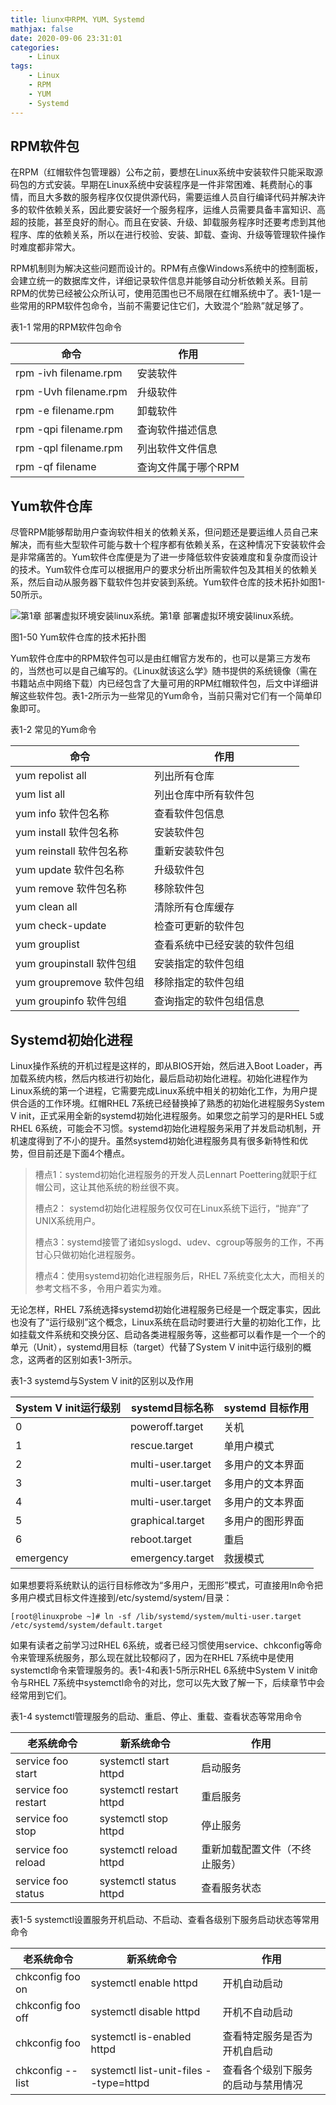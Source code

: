 ```yaml
---
title: liunx中RPM、YUM、Systemd
mathjax: false
date: 2020-09-06 23:31:01
categories:
    - Linux
tags:
    - Linux
    - RPM
    - YUM
    - Systemd
---
```



## RPM软件包

在RPM（红帽软件包管理器）公布之前，要想在Linux系统中安装软件只能采取源码包的方式安装。早期在Linux系统中安装程序是一件非常困难、耗费耐心的事情，而且大多数的服务程序仅仅提供源代码，需要运维人员自行编译代码并解决许多的软件依赖关系，因此要安装好一个服务程序，运维人员需要具备丰富知识、高超的技能，甚至良好的耐心。而且在安装、升级、卸载服务程序时还要考虑到其他程序、库的依赖关系，所以在进行校验、安装、卸载、查询、升级等管理软件操作时难度都非常大。

RPM机制则为解决这些问题而设计的。RPM有点像Windows系统中的控制面板，会建立统一的数据库文件，详细记录软件信息并能够自动分析依赖关系。目前RPM的优势已经被公众所认可，使用范围也已不局限在红帽系统中了。表1-1是一些常用的RPM软件包命令，当前不需要记住它们，大致混个“脸熟”就足够了。

<!-- more -->

表1-1                                                 常用的RPM软件包命令

| 命令                  | 作用                |
| --------------------- | ------------------- |
| rpm -ivh filename.rpm | 安装软件            |
| rpm -Uvh filename.rpm | 升级软件            |
| rpm -e filename.rpm   | 卸载软件            |
| rpm -qpi filename.rpm | 查询软件描述信息    |
| rpm -qpl filename.rpm | 列出软件文件信息    |
| rpm -qf filename      | 查询文件属于哪个RPM |

## **Yum软件仓库**

尽管RPM能够帮助用户查询软件相关的依赖关系，但问题还是要运维人员自己来解决，而有些大型软件可能与数十个程序都有依赖关系，在这种情况下安装软件会是非常痛苦的。Yum软件仓库便是为了进一步降低软件安装难度和复杂度而设计的技术。Yum软件仓库可以根据用户的要求分析出所需软件包及其相关的依赖关系，然后自动从服务器下载软件包并安装到系统。Yum软件仓库的技术拓扑如图1-50所示。

![第1章 部署虚拟环境安装linux系统。第1章 部署虚拟环境安装linux系统。](https://www.linuxprobe.com/wp-content/uploads/2015/01/yum.png)

图1-50  Yum软件仓库的技术拓扑图

Yum软件仓库中的RPM软件包可以是由红帽官方发布的，也可以是第三方发布的，当然也可以是自己编写的。《Linux就该这么学》随书提供的系统镜像（需在书籍站点中网络下载）内已经包含了大量可用的RPM红帽软件包，后文中详细讲解这些软件包。表1-2所示为一些常见的Yum命令，当前只需对它们有一个简单印象即可。

表1-2                                                      常见的Yum命令

| 命令                      | 作用                         |
| ------------------------- | ---------------------------- |
| yum repolist all          | 列出所有仓库                 |
| yum list all              | 列出仓库中所有软件包         |
| yum info 软件包名称       | 查看软件包信息               |
| yum install 软件包名称    | 安装软件包                   |
| yum reinstall 软件包名称  | 重新安装软件包               |
| yum update 软件包名称     | 升级软件包                   |
| yum remove 软件包名称     | 移除软件包                   |
| yum clean all             | 清除所有仓库缓存             |
| yum check-update          | 检查可更新的软件包           |
| yum grouplist             | 查看系统中已经安装的软件包组 |
| yum groupinstall 软件包组 | 安装指定的软件包组           |
| yum groupremove 软件包组  | 移除指定的软件包组           |
| yum groupinfo 软件包组    | 查询指定的软件包组信息       |

## **Systemd初始化进程**

Linux操作系统的开机过程是这样的，即从BIOS开始，然后进入Boot Loader，再加载系统内核，然后内核进行初始化，最后启动初始化进程。初始化进程作为Linux系统的第一个进程，它需要完成Linux系统中相关的初始化工作，为用户提供合适的工作环境。红帽RHEL 7系统已经替换掉了熟悉的初始化进程服务System V init，正式采用全新的systemd初始化进程服务。如果您之前学习的是RHEL 5或RHEL 6系统，可能会不习惯。systemd初始化进程服务采用了并发启动机制，开机速度得到了不小的提升。虽然systemd初始化进程服务具有很多新特性和优势，但目前还是下面4个槽点。

> 槽点1：systemd初始化进程服务的开发人员Lennart Poettering就职于红帽公司，这让其他系统的粉丝很不爽。
>
> 槽点2： systemd初始化进程服务仅仅可在Linux系统下运行，“抛弃”了UNIX系统用户。
>
> 槽点3：systemd接管了诸如syslogd、udev、cgroup等服务的工作，不再甘心只做初始化进程服务。
>
> 槽点4：使用systemd初始化进程服务后，RHEL 7系统变化太大，而相关的参考文档不多，令用户着实为难。

无论怎样，RHEL 7系统选择systemd初始化进程服务已经是一个既定事实，因此也没有了“运行级别”这个概念，Linux系统在启动时要进行大量的初始化工作，比如挂载文件系统和交换分区、启动各类进程服务等，这些都可以看作是一个一个的单元（Unit），systemd用目标（target）代替了System V init中运行级别的概念，这两者的区别如表1-3所示。

表1-3                                   systemd与System V init的区别以及作用

| System V init运行级别 | systemd目标名称   | systemd 目标作用 |
| --------------------- | ----------------- | ---------------- |
| 0                     | poweroff.target   | 关机             |
| 1                     | rescue.target     | 单用户模式       |
| 2                     | multi-user.target | 多用户的文本界面 |
| 3                     | multi-user.target | 多用户的文本界面 |
| 4                     | multi-user.target | 多用户的文本界面 |
| 5                     | graphical.target  | 多用户的图形界面 |
| 6                     | reboot.target     | 重启             |
| emergency             | emergency.target  | 救援模式         |



如果想要将系统默认的运行目标修改为“多用户，无图形”模式，可直接用ln命令把多用户模式目标文件连接到/etc/systemd/system/目录：

```
[root@linuxprobe ~]# ln -sf /lib/systemd/system/multi-user.target /etc/systemd/system/default.target
```

如果有读者之前学习过RHEL 6系统，或者已经习惯使用service、chkconfig等命令来管理系统服务，那么现在就比较郁闷了，因为在RHEL 7系统中是使用systemctl命令来管理服务的。表1-4和表1-5所示RHEL 6系统中System V init命令与RHEL 7系统中systemctl命令的对比，您可以先大致了解一下，后续章节中会经常用到它们。

表1-4            systemctl管理服务的启动、重启、停止、重载、查看状态等常用命令

| 老系统命令          | 新系统命令              | 作用                           |
| ------------------- | ----------------------- | ------------------------------ |
| service foo start   | systemctl start httpd   | 启动服务                       |
| service foo restart | systemctl restart httpd | 重启服务                       |
| service foo stop    | systemctl stop httpd    | 停止服务                       |
| service foo reload  | systemctl reload httpd  | 重新加载配置文件（不终止服务） |
| service foo status  | systemctl status httpd  | 查看服务状态                   |



表1-5    systemctl设置服务开机启动、不启动、查看各级别下服务启动状态等常用命令

| 老系统命令        | 新系统命令                             | 作用                               |
| ----------------- | -------------------------------------- | ---------------------------------- |
| chkconfig foo on  | systemctl enable httpd                 | 开机自动启动                       |
| chkconfig foo off | systemctl disable httpd                | 开机不自动启动                     |
| chkconfig foo     | systemctl is-enabled httpd             | 查看特定服务是否为开机自启动       |
| chkconfig --list  | systemctl list-unit-files --type=httpd | 查看各个级别下服务的启动与禁用情况 |